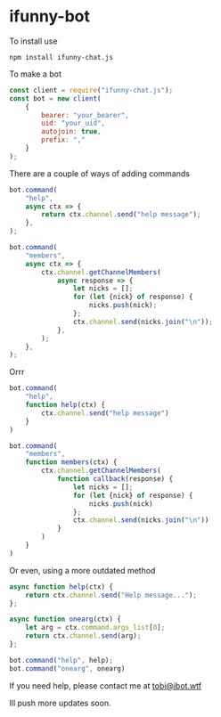 # ifunny-bot

To install use

`npm install ifunny-chat.js`

To make a bot

```js
const client = require("ifunny-chat.js");
const bot = new client(
    {
        bearer: "your_bearer",
        uid: "your_uid",
        autojoin: true,
        prefix: ","
    }
);
```

There are a couple of ways of adding commands

```js
bot.command(
    "help",
    async ctx => {
        return ctx.channel.send("help message");
    },
);

bot.command(
    "members",
    async ctx => {
        ctx.channel.getChannelMembers(
            async response => {
                let nicks = [];
                for (let {nick} of response) {
                    nicks.push(nick);
                };
                ctx.channel.send(nicks.join("\n"));
            },
        );
    },
);
```

Orrr 

```js
bot.command(
    "help",
    function help(ctx) {
        ctx.channel.send("help message")
    }
)

bot.command(
    "members",
    function members(ctx) {
        ctx.channel.getChannelMembers(
            function callback(response) {
                let nicks = [];
                for (let {nick} of response) {
                    nicks.push(nick)
                };
                ctx.channel.send(nicks.join("\n"))
            }
        )
    }
)
```

Or even, using a more outdated method

```js
async function help(ctx) {
    return ctx.channel.send("Help message...");
};

async function onearg(ctx) {
    let arg = ctx.command.args_list[0];
    return ctx.channel.send(arg);
};

bot.command("help", help);
bot.command("onearg", onearg)
```

If you need help, please contact me at tobi@ibot.wtf

Ill push more updates soon.
